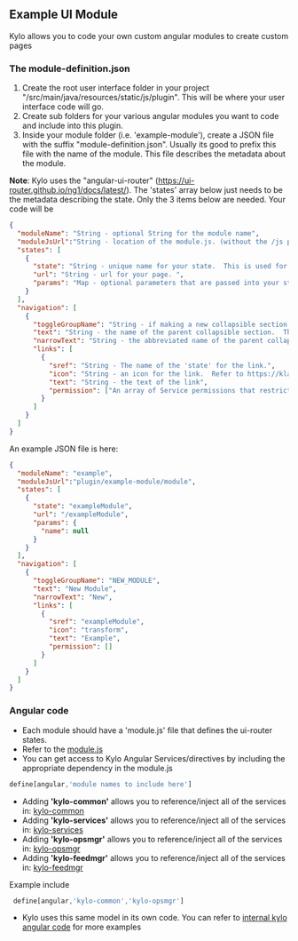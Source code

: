## Example UI Module

Kylo allows you to code your own custom angular modules to create custom pages 

### The module-definition.json 

1. Create the root user interface folder in your project "/src/main/java/resources/static/js/plugin".  This will be where your user interface code will go.
2. Create sub folders for your various angular modules you want to code and include into this plugin. 
3. Inside your module folder (i.e. 'example-module'), create a JSON file with the suffix "module-definition.json".  Usually its good to prefix this file with the name of the module.  This file describes the metadata about the module.

**Note**: Kylo uses the "angular-ui-router" (https://ui-router.github.io/ng1/docs/latest/).  The 'states' array below just needs to be the metadata describing the state.  Only the 3 items below are needed.  Your code will be 
```json
{
  "moduleName": "String - optional String for the module name",
  "moduleJsUrl":"String - location of the module.js. (without the /js prefix and .js suffix.  Example: the file in /js/plugin/example-module/module.js  should be   plugincollapsibledule/module ",
  "states": [  
    {
      "state": "String - unique name for your state.  This is used for navigation to your page/module",
      "url": "String - url for your page. ",
      "params": "Map - optional parameters that are passed into your state in the url"
    }
  ],
  "navigation": [
    {
      "toggleGroupName": "String - if making a new collapsible section give this a unique name, otherwise reference one of the following to place your module in the existing sections: 'OPS_MGR, 'FEED_MGR','ADMIN'",
      "text": "String - the name of the parent collapsible section.  Ths is only needed if this is a new module.  If you referenced an existing module name (i.e. 'OPS_MGR, 'FEED_MGR','ADMIN') then you dont need this property",
      "narrowText": "String - the abbreviated name of the parent collapsible section when shrunk left.  Ths is only needed if this is a new module.  If you referenced an existing module name (i.e. 'OPS_MGR, 'FEED_MGR','ADMIN') then you dont need this property",
      "links": [
        {
          "sref": "String - The name of the 'state' for the link.",
          "icon": "String - an icon for the link.  Refer to https://klarsys.github.io/angular-material-icons/ for icon names.",
          "text": "String - the text of the link",
          "permission": ["An array of Service permissions that restrict access to this page.  Leave as an empty array or null to allow all access"]
        }
      ]
    }
  ]
}
```


An example JSON file is here:

```json
{
  "moduleName": "example",
  "moduleJsUrl":"plugin/example-module/module",
  "states": [
    {
      "state": "exampleModule",
      "url": "/exampleModule",
      "params": {
        "name": null
      }
    }
  ],
  "navigation": [
    {
      "toggleGroupName": "NEW_MODULE",
      "text": "New Module",
      "narrowText": "New",
      "links": [
        {
          "sref": "exampleModule",
          "icon": "transform",
          "text": "Example",
          "permission": []
        }
      ]
    }
  ]
}
```

### Angular code

 - Each module should have a 'module.js' file that defines the ui-router states.
 - Refer to the [module.js](src/main/resources/static/js/plugin/example-module/module.js)
 - You can get access to Kylo Angular Services/directives by including the appropriate dependency in the module.js
  
  ```javascript
  define[angular,'module names to include here']
  ```

- Adding **'kylo-common'**  allows you to reference/inject all of the services in: [kylo-common](../../../../ui/ui-app/src/main/resources/static/js/common)
- Adding **'kylo-services'**  allows you to reference/inject all of the services in: [kylo-services](../../../../ui/ui-app/src/main/resources/static/js/services)
- Adding **'kylo-opsmgr'**  allows you to reference/inject all of the services in: [kylo-opsmgr](../../../../ui/ui-app/src/main/resources/static/js/ops-mgr)
- Adding **'kylo-feedmgr'**  allows you to reference/inject all of the services in: [kylo-feedmgr](../../../../ui/ui-app/src/main/resources/static/js/feed-mgr)

Example include

 ```javascript
  define[angular,'kylo-common','kylo-opsmgr']
  ```
  
 - Kylo uses this same model in its own code. You can refer to [internal kylo angular code](../../../../ui/ui-app/src/main/resources/static/js) for more examples 